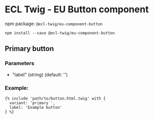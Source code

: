 # ECL Twig - EU Button component

npm package: `@ecl-twig/eu-component-button`

```shell
npm install --save @ecl-twig/eu-component-button
```

## Primary button

### Parameters

- "label" (string) (default: '')

### Example:

```twig
{% include 'path/to/button.html.twig' with {
  variant: 'primary ',
  label: 'Example button'
} %}
```
